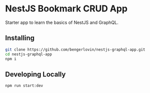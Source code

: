 # NestJS Bookmark CRUD App

Starter app to learn the basics of NestJS and GraphQL.

## Installing

```bash
git clone https://github.com/bengerlovin/nestjs-graphql-app.git
cd nestjs-graphql-app
npm i
```

## Developing Locally

```bash
npm run start:dev
```
